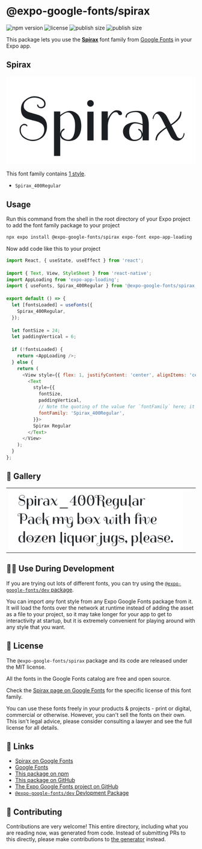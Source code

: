 # @expo-google-fonts/spirax

![npm version](https://flat.badgen.net/npm/v/@expo-google-fonts/spirax)
![license](https://flat.badgen.net/github/license/expo/google-fonts)
![publish size](https://flat.badgen.net/packagephobia/install/@expo-google-fonts/spirax)
![publish size](https://flat.badgen.net/packagephobia/publish/@expo-google-fonts/spirax)

This package lets you use the [**Spirax**](https://fonts.google.com/specimen/Spirax) font family from [Google Fonts](https://fonts.google.com/) in your Expo app.

## Spirax

![Spirax](./font-family.png)

This font family contains [1 style](#-gallery).

- `Spirax_400Regular`

## Usage

Run this command from the shell in the root directory of your Expo project to add the font family package to your project
```sh
npx expo install @expo-google-fonts/spirax expo-font expo-app-loading
```

Now add code like this to your project
```js
import React, { useState, useEffect } from 'react';

import { Text, View, StyleSheet } from 'react-native';
import AppLoading from 'expo-app-loading';
import { useFonts, Spirax_400Regular } from '@expo-google-fonts/spirax';

export default () => {
  let [fontsLoaded] = useFonts({
    Spirax_400Regular,
  });

  let fontSize = 24;
  let paddingVertical = 6;

  if (!fontsLoaded) {
    return <AppLoading />;
  } else {
    return (
      <View style={{ flex: 1, justifyContent: 'center', alignItems: 'center' }}>
        <Text
          style={{
            fontSize,
            paddingVertical,
            // Note the quoting of the value for `fontFamily` here; it expects a string!
            fontFamily: 'Spirax_400Regular',
          }}>
          Spirax Regular
        </Text>
      </View>
    );
  }
};

```

## 🔡 Gallery


||||
|-|-|-|
|![Spirax_400Regular](./Spirax_400Regular.ttf.png)||||


## 👩‍💻 Use During Development

If you are trying out lots of different fonts, you can try using the [`@expo-google-fonts/dev` package](https://github.com/expo/google-fonts/tree/master/font-packages/dev#readme).

You can import *any* font style from any Expo Google Fonts package from it. It will load the fonts
over the network at runtime instead of adding the asset as a file to your project, so it may take longer
for your app to get to interactivity at startup, but it is extremely convenient
for playing around with any style that you want.

## 📖 License

The `@expo-google-fonts/spirax` package and its code are released under the MIT license.

All the fonts in the Google Fonts catalog are free and open source.

Check the [Spirax page on Google Fonts](https://fonts.google.com/specimen/Spirax) for the specific license of this font family.

You can use these fonts freely in your products & projects - print or digital, commercial or otherwise. However, you can't sell the fonts on their own. This isn't legal advice, please consider consulting a lawyer and see the full license for all details.

## 🔗 Links

- [Spirax on Google Fonts](https://fonts.google.com/specimen/Spirax)
- [Google Fonts](https://fonts.google.com/)
- [This package on npm](https://www.npmjs.com/package/@expo-google-fonts/spirax)
- [This package on GitHub](https://github.com/expo/google-fonts/tree/master/font-packages/spirax)
- [The Expo Google Fonts project on GitHub](https://github.com/expo/google-fonts)
- [`@expo-google-fonts/dev` Devlopment Package](https://github.com/expo/google-fonts/tree/master/font-packages/dev)

## 🤝 Contributing

Contributions are very welcome! This entire directory, including what you are reading now, was generated from code. Instead of submitting PRs to this directly, please make contributions to [the generator](https://github.com/expo/google-fonts/tree/master/packages/generator) instead.
